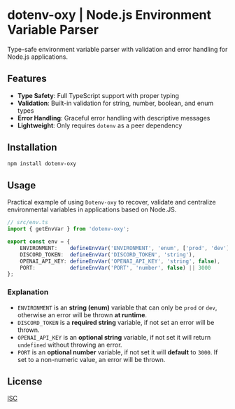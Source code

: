 # dotenv-oxy | Node.js Environment Variable Parser

Type-safe environment variable parser with validation and error handling for Node.js applications.

## Features

- **Type Safety**: Full TypeScript support with proper typing
- **Validation**: Built-in validation for string, number, boolean, and enum types
- **Error Handling**: Graceful error handling with descriptive messages
- **Lightweight**: Only requires `dotenv` as a peer dependency

## Installation

```bash
npm install dotenv-oxy
```

## Usage

Practical example of using `Dotenv-oxy` to recover, validate and centralize environmental variables in applications based on Node.JS.

```typescript
// src/env.ts
import { getEnvVar } from 'dotenv-oxy';

export const env = {
    ENVIRONMENT:    defineEnvVar('ENVIRONMENT', 'enum', ['prod', 'dev']),
    DISCORD_TOKEN:  defineEnvVar('DISCORD_TOKEN', 'string'),
    OPENAI_API_KEY: defineEnvVar('OPENAI_API_KEY', 'string', false),
    PORT:           defineEnvVar('PORT', 'number', false) || 3000
};
```

### Explanation

- `ENVIRONMENT` is an **string (enum)** variable that can only be `prod` or `dev`, otherwise an error will be thrown **at runtime**.
- `DISCORD_TOKEN` is a **required string** variable, if not set an error will be thrown.
- `OPENAI_API_KEY` is an **optional string** variable, if not set it will return `undefined` without throwing an error.
- `PORT` is an **optional number** variable, if not set it will **default** to `3000`. If set to a non-numeric value, an error will be thrown.

## License

[ISC](./LICENSE)
